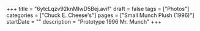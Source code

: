 +++
title = "6ytcLqzv92knMIwD5Bej.avif"
draft = false
tags = ["Photos"]
categories = ["Chuck E. Cheese's"]
pages = ["Small Munch Plush (1996)"]
startDate = ""
description = "Prototype 1996 Mr. Munch"
+++

